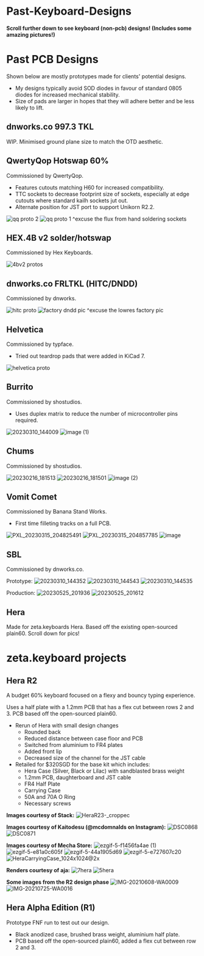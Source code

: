 # Past-Keyboard-Designs
__Scroll further down to see keyboard (non-pcb) designs! (Includes some amazing pictures!)__

# Past PCB Designs
Shown below are mostly prototypes made for clients' potential designs.
- My designs typically avoid SOD diodes in favour of standard 0805 diodes for increased mechanical stability.
- Size of pads are larger in hopes that they will adhere better and be less likely to lift.

## dnworks.co 997.3 TKL ##
WIP. Minimised ground plane size to match the OTD aesthetic.

## QwertyQop Hotswap 60% ##
Commissioned by QwertyQop.
- Features cutouts matching H60 for increased compatibility.
- TTC sockets to decrease footprint size of sockets, especially at edge cutouts where standard kailh sockets jut out.
- Alternate position for JST port to support Unikorn R2.2.

![qq proto 2](https://github.com/itsme-zeix/Past-Keyboard-Work/assets/102467346/267357ec-522a-416e-a060-835b6453ae99)
![qq proto 1](https://github.com/itsme-zeix/Past-Keyboard-Work/assets/102467346/a54f297f-8f6c-4644-9833-f0a8f9f3f6fa)
^excuse the flux from hand soldering sockets


## HEX.4B v2 solder/hotswap ##
Commissioned by Hex Keyboards.

![4bv2 protos](https://github.com/itsme-zeix/Past-Keyboard-Work/assets/102467346/de2bc97e-06ed-45b8-959b-dfbfd315735b)


## dnworks.co FRLTKL (HITC/DNDD) ##
Commissioned by dnworks.

![hitc proto](https://github.com/itsme-zeix/Past-Keyboard-Work/assets/102467346/47ee4f83-aca6-41eb-a9c5-722f802baa56)
![factory dndd pic](https://github.com/itsme-zeix/Past-Keyboard-Work/assets/102467346/8b47955b-9f22-4d20-8ca0-d518863a3852)
^excuse the lowres factory pic

## Helvetica ##
Commissioned by typface.
- Tried out teardrop pads that were added in KiCad 7.

![helvetica proto](https://github.com/itsme-zeix/Past-Keyboard-Work/assets/102467346/fc8c96a5-26da-4047-92ab-c82883c6b8f2)


## Burrito ##
Commissioned by shostudios.
- Uses duplex matrix to reduce the number of microcontroller pins required.

![20230310_144009](https://user-images.githubusercontent.com/102467346/226098082-88393bac-b7e3-4517-8ff9-0756d7c693c3.jpg)
![image (1)](https://user-images.githubusercontent.com/102467346/226098075-13269a90-e03b-4652-a3c9-43256e1b4de5.png)

## Chums ##
Commissioned by shostudios.

![20230216_181513](https://user-images.githubusercontent.com/102467346/226097872-8e12c6f2-3846-464f-adca-0bbcfec778c4.jpg)
![20230216_181501](https://user-images.githubusercontent.com/102467346/226097875-f5982999-ab76-4117-b3d4-9a3f668e2cf9.jpg)
![image (2)](https://user-images.githubusercontent.com/102467346/226097890-1ca7064c-05cf-4a5f-aa47-d45ab901af27.png)

## Vomit Comet ##
Commissioned by Banana Stand Works.
- First time filleting tracks on a full PCB.

![PXL_20230315_204825491](https://user-images.githubusercontent.com/102467346/226097712-35feb36d-294a-4b4b-9e3a-a9972b1ce75c.jpg)
![PXL_20230315_204857785](https://user-images.githubusercontent.com/102467346/226097716-d36a5a8d-e367-4727-b186-02887de0d4ed.jpg)
![image](https://user-images.githubusercontent.com/102467346/226097916-25c6da1c-e53f-4986-80da-34dfb8f68765.png)

## SBL ##
Commissioned by dnworks.co.

Prototype:
![20230310_144352](https://user-images.githubusercontent.com/102467346/226098249-5fc0eafd-2f16-4ed6-9694-0a376193042f.jpg)
![20230310_144543](https://user-images.githubusercontent.com/102467346/226098255-d037797b-41fa-4ee3-9952-6a230c7f2b07.jpg)
![20230310_144535](https://user-images.githubusercontent.com/102467346/226098256-62e49426-3029-475b-9529-ca9199efaa72.jpg)

Production:
![20230525_201936](https://github.com/itsme-zeix/Past-Keyboard-Work/assets/102467346/92bfab6d-32a0-42cd-9968-c7f341eff673)
![20230525_201612](https://github.com/itsme-zeix/Past-Keyboard-Work/assets/102467346/9e4cf452-f570-4662-910a-9f3bea6ec4c8)


## Hera ##
Made for zeta.keyboards Hera. Based off the existing open-sourced plain60.
Scroll down for pics!

# zeta.keyboard projects
## Hera R2 ##

A budget 60% keyboard focused on a flexy and bouncy typing experience.

Uses a half plate with a 1.2mm PCB that has a flex cut between rows 2 and 3. PCB based off the open-sourced plain60.

- Rerun of Hera with small design changes
  - Rounded back
  - Reduced distance between case floor and PCB
  - Switched from aluminium to FR4 plates
  - Added front lip
  - Decreased size of the channel for the JST cable
- Retailed for $320SGD for the base kit which includes:
  - Hera Case (Silver, Black or Lilac) with sandblasted brass weight
  - 1.2mm PCB, daughterboard and JST cable
  - FR4 Half Plate
  - Carrying Case
  - 50A and 70A O Ring
  - Necessary screws

 
__Images courtesy of Stack:__
![HeraR23-_croppec](https://github.com/itsme-zeix/Past-Keyboard-Work/assets/102467346/281eda49-2ef7-4fd2-9ac7-f23a5d25cb97)

__Images courtesy of Kaitodesu (@mcdomnalds on Instagram):__
![DSC0868](https://github.com/itsme-zeix/Past-Keyboard-Work/assets/102467346/f7c7bd76-37f1-4bbc-bd47-e165705341db)
![DSC0871](https://github.com/itsme-zeix/Past-Keyboard-Work/assets/102467346/eb53e3a7-9831-4d2e-bd81-2957f09f2f84)

 __Images courtesy of Mecha Store:__
![ezgif-5-f1456fa4ae (1)](https://user-images.githubusercontent.com/102467346/226122168-acdee775-094e-4358-8542-173d8222c669.jpg)
 ![ezgif-5-e81a0c605f](https://user-images.githubusercontent.com/102467346/226122181-1a6c1c8c-805a-4810-9afd-28c4ed8e3507.jpg)
![ezgif-5-44a1905d69](https://user-images.githubusercontent.com/102467346/226122187-0f67638b-0713-4c6d-8038-93c3f938cbba.jpg)
 ![ezgif-5-e727607c20](https://user-images.githubusercontent.com/102467346/226122161-d891fc4b-1454-4044-9fed-ff7105e9bf54.jpg)
![HeraCarryingCase_1024x1024@2x](https://user-images.githubusercontent.com/102467346/226122273-40f332e5-d56a-4661-8b26-270bdd3c6b7d.jpg)

 __Renders courtesy of aja:__
![7hera](https://user-images.githubusercontent.com/102467346/226098937-a8ba6841-630e-4630-8da5-fc7dfa8697c2.png)
![5hera](https://user-images.githubusercontent.com/102467346/226098945-d6500693-ed9f-4e41-8f8c-255a076d1d85.png)

__Some images from the R2 design phase__
![IMG-20210608-WA0009](https://user-images.githubusercontent.com/102467346/226123901-8b373491-9e36-44c2-aa0e-f13f3956132e.jpg)
![IMG-20210725-WA0016](https://user-images.githubusercontent.com/102467346/226123904-87159960-addf-4cea-ac69-5b14976e46c4.jpg)


## Hera Alpha Edition (R1) ##
Prototype FNF run to test out our design.

 - Black anodized case, brushed brass weight, aluminium half plate.
 - PCB based off the open-sourced plain60, added a flex cut between row 2 and 3.
